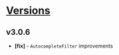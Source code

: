 # [Versions](https://github.com/Tracktor/design-system/releases)

## v3.0.6
- **[fix]** - `AutocompleteFilter` improvements
